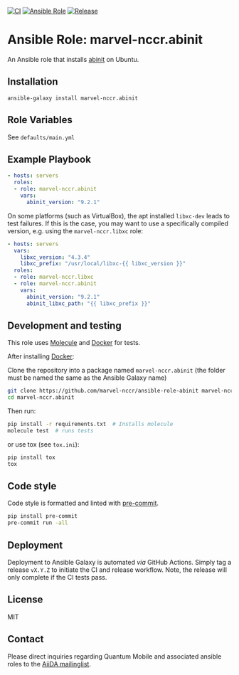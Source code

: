 [![CI](https://github.com/marvel-nccr/ansible-role-abinit/workflows/CI/badge.svg)](https://github.com/marvel-nccr/ansible-role-abinit/actions)
[![Ansible Role](https://img.shields.io/ansible/role/52051.svg)](https://galaxy.ansible.com/marvel-nccr/abinit)
[![Release](https://img.shields.io/github/tag/marvel-nccr/ansible-role-abinit.svg)](https://github.com/marvel-nccr/ansible-role-abinit/releases)

# Ansible Role: marvel-nccr.abinit

An Ansible role that installs [abinit](https://www.abinit.org) on Ubuntu.

## Installation

`ansible-galaxy install marvel-nccr.abinit`

## Role Variables

See `defaults/main.yml`

## Example Playbook

```yaml
- hosts: servers
  roles:
  - role: marvel-nccr.abinit
    vars:
      abinit_version: "9.2.1"
```

On some platforms (such as VirtualBox), the apt installed `libxc-dev` leads to test failures.
If this is the case, you may want to use a specifically compiled version, e.g. using the `marvel-nccr.libxc` role:

```yaml
- hosts: servers
  vars:
    libxc_version: "4.3.4"
    libxc_prefix: "/usr/local/libxc-{{ libxc_version }}"
  roles:
  - role: marvel-nccr.libxc
  - role: marvel-nccr.abinit
    vars:
      abinit_version: "9.2.1"
      abinit_libxc_path: "{{ libxc_prefix }}"
```

## Development and testing

This role uses [Molecule](https://molecule.readthedocs.io/en/latest/#) and [Docker](https://www.docker.com/) for tests.

After installing [Docker](https://www.docker.com/):

Clone the repository into a package named `marvel-nccr.abinit` (the folder must be named the same as the Ansible Galaxy name)

```bash
git clone https://github.com/marvel-nccr/ansible-role-abinit marvel-nccr.abinit
cd marvel-nccr.abinit
```

Then run:

```bash
pip install -r requirements.txt  # Installs molecule
molecule test  # runs tests
```

or use tox (see `tox.ini`):

```bash
pip install tox
tox
```

## Code style

Code style is formatted and linted with [pre-commit](https://pre-commit.com/).

```bash
pip install pre-commit
pre-commit run -all
```

## Deployment

Deployment to Ansible Galaxy is automated *via* GitHub Actions.
Simply tag a release `vX.Y.Z` to initiate the CI and release workflow.
Note, the release will only complete if the CI tests pass.

## License

MIT

## Contact

Please direct inquiries regarding Quantum Mobile and associated ansible roles to the [AiiDA mailinglist](http://www.aiida.net/mailing-list/).
